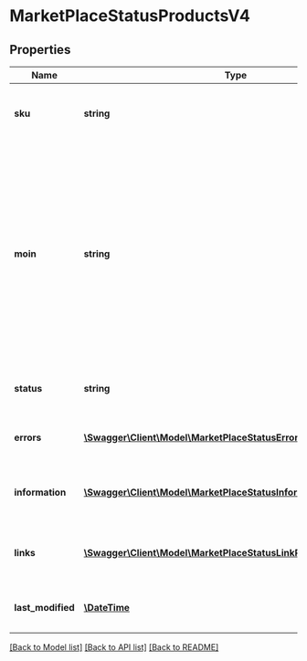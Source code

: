 # MarketPlaceStatusProductsV4

## Properties
Name | Type | Description | Notes
------------ | ------------- | ------------- | -------------
**sku** | **string** | Partner-unique identifier for a product variation provided by the partner | [optional] 
**moin** | **string** | Is an identifier, generated by the OTTO marketplace, for a product variation together with the associated content. Is used in the context of \&quot;Wettbewerb am Artikel\&quot; to confirm the content of the existing variation and its correctness and to put the own offer live for this variation. | [optional] 
**status** | **string** | the status of the variation on the OTTO market place | [optional] 
**errors** | [**\Swagger\Client\Model\MarketPlaceStatusErrorProductsV4[]**](MarketPlaceStatusErrorProductsV4.md) | errors that occurred when processing the variation | [optional] 
**information** | [**\Swagger\Client\Model\MarketPlaceStatusInformationProductsV4[]**](MarketPlaceStatusInformationProductsV4.md) | information for product optimization on the OTTO market place | [optional] 
**links** | [**\Swagger\Client\Model\MarketPlaceStatusLinkProductsV4[]**](MarketPlaceStatusLinkProductsV4.md) | contains the link to the partner variation data and to the product in OTTO shop | [optional] 
**last_modified** | [**\DateTime**](\DateTime.md) | last change of the marketplace status as ISO8601 date | [optional] 

[[Back to Model list]](../../README.md#documentation-for-models) [[Back to API list]](../../README.md#documentation-for-api-endpoints) [[Back to README]](../../README.md)

